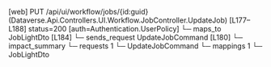 [web] PUT /api/ui/workflow/jobs/{id:guid}  (Dataverse.Api.Controllers.UI.Workflow.JobController.UpdateJob)  [L177–L188] status=200 [auth=Authentication.UserPolicy]
  └─ maps_to JobLightDto [L184]
  └─ sends_request UpdateJobCommand [L180]
  └─ impact_summary
    └─ requests 1
      └─ UpdateJobCommand
    └─ mappings 1
      └─ JobLightDto

